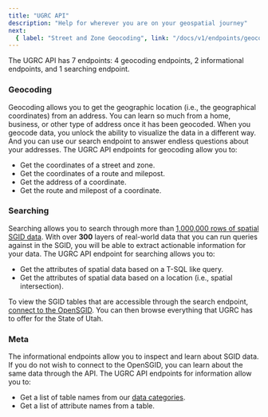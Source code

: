 ```yaml
---
title: "UGRC API"
description: "Help for wherever you are on your geospatial journey"
next:
  { label: "Street and Zone Geocoding", link: "/docs/v1/endpoints/geocoding" }
---
```


The UGRC API has 7 endpoints: 4 geocoding endpoints, 2 informational endpoints, and 1 searching endpoint.

### Geocoding

Geocoding allows you to get the geographic location (i.e., the geographical coordinates) from an address. You can learn so much from a home, business, or other type of address once it has been geocoded. When you geocode data, you unlock the ability to visualize the data in a different way. And you can use our search endpoint to answer endless questions about your addresses. The UGRC API endpoints for geocoding allow you to:

- Get the coordinates of a street and zone.
- Get the coordinates of a route and milepost.
- Get the address of a coordinate.
- Get the route and milepost of a coordinate.

### Searching

Searching allows you to search through more than [1,000,000 rows of spatial SGID data](https://gis.utah.gov/sgid). With over **300** layers of real-world data that you can run queries against in the SGID, you will be able to extract actionable information for your data. The UGRC API endpoint for searching allows you to:

- Get the attributes of spatial data based on a T-SQL like query.
- Get the attributes of spatial data based on a location (i.e., spatial intersection).

To view the SGID tables that are accessible through the search endpoint, [connect to the OpenSGID](https://gis.utah.gov/sgid/open-sgid/). You can then browse everything that UGRC has to offer for the State of Utah.

### Meta

The informational endpoints allow you to inspect and learn about SGID data. If you do not wish to connect to the OpenSGID, you can learn about the same data through the API. The UGRC API endpoints for information allow you to:

- Get a list of table names from our [data categories](https://gis.utah.gov/data/#data-categories).
- Get a list of attribute names from a table.
